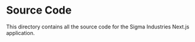# Source Code

This directory contains all the source code for the Sigma Industries Next.js application.
